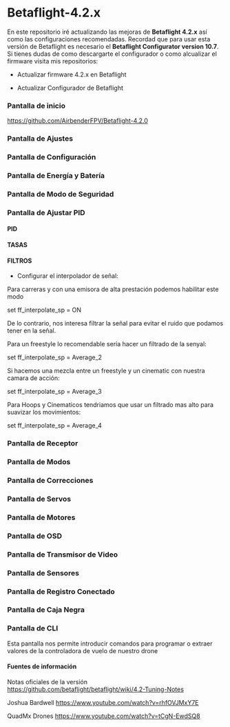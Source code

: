 # Betaflight-4.2.x

En este repositorio iré actualizando las mejoras de **Betaflight 4.2.x** así como las configuraciones recomendadas.
Recordad que para usar esta versión de Betaflight es necesario el **Betaflight Configurator version 10.7**.
Si tienes dudas de como descargarte el configurador o como alcualizar el firmware visita mis repositorios:

- Actualizar firmware 4.2.x en Betaflight

- Actualizar Configurador de Betaflight

### Pantalla de inicio

https://github.com/AirbenderFPV/Betaflight-4.2.0

### Pantalla de Ajustes

### Pantalla de Configuración

### Pantalla de Energía y Batería

### Pantalla de Modo de Seguridad

### Pantalla de Ajustar PID

#### PID
#### TASAS
#### FILTROS


- Configurar el interpolador de señal:

Para carreras y con una emisora de alta prestación podemos habilitar este modo

set ff_interpolate_sp = ON 

De lo contrario, nos interesa filtrar la señal para evitar el ruido que podamos tener en la señal.

Para un freestyle lo recomendable seria hacer un filtrado de la senyal:

set ff_interpolate_sp = Average_2

Si hacemos una mezcla entre un freestyle y un cinematic con nuestra camara de acción:

set ff_interpolate_sp = Average_3

Para Hoops y Cinematicos tendriamos que usar un filtrado mas alto para suavizar los movimientos:

set ff_interpolate_sp = Average_4
 

### Pantalla de Receptor

### Pantalla de Modos

### Pantalla de Correcciones

### Pantalla de Servos

### Pantalla de Motores

### Pantalla de OSD

### Pantalla de Transmisor de Video

### Pantalla de Sensores

### Pantalla de Registro Conectado

### Pantalla de Caja Negra

### Pantalla de CLI

Esta pantalla nos permite introducir comandos para programar o extraer valores de la controladora de vuelo de nuestro drone


#### Fuentes de información

Notas oficiales de la versión
https://github.com/betaflight/betaflight/wiki/4.2-Tuning-Notes

Joshua Bardwell
https://www.youtube.com/watch?v=rhfOVJMxY7E

QuadMx Drones
https://www.youtube.com/watch?v=tCgN-EwdSQ8



